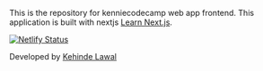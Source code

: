 This is the repository for kenniecodecamp web app frontend. 
This application is built with nextjs [Learn Next.js](https://nextjs.org/learn).

[![Netlify Status](https://api.netlify.com/api/v1/badges/b751c6a0-ff09-40de-b8a5-4fb0f8e181eb/deploy-status?branch=main)](https://app.netlify.com/sites/kenniecodecamp/deploys)

Developed by [Kehinde Lawal](https://twitter.com/kennie_larkson) 